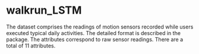 # walkrun_LSTM
The dataset comprises the readings of motion sensors recorded while users executed typical daily activities. The detailed format is described in the package. The attributes correspond to raw sensor readings. There are a total of 11 attributes.

